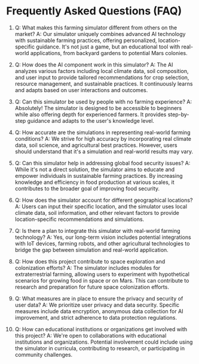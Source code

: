 # Frequently Asked Questions (FAQ)

1. Q: What makes this farming simulator different from others on the market?
   A: Our simulator uniquely combines advanced AI technology with sustainable farming practices, offering personalized, location-specific guidance. It's not just a game, but an educational tool with real-world applications, from backyard gardens to potential Mars colonies.

2. Q: How does the AI component work in this simulator?
   A: The AI analyzes various factors including local climate data, soil composition, and user input to provide tailored recommendations for crop selection, resource management, and sustainable practices. It continuously learns and adapts based on user interactions and outcomes.

3. Q: Can this simulator be used by people with no farming experience?
   A: Absolutely! The simulator is designed to be accessible to beginners while also offering depth for experienced farmers. It provides step-by-step guidance and adapts to the user's knowledge level.

4. Q: How accurate are the simulations in representing real-world farming conditions?
   A: We strive for high accuracy by incorporating real climate data, soil science, and agricultural best practices. However, users should understand that it's a simulation and real-world results may vary.

5. Q: Can this simulator help in addressing global food security issues?
   A: While it's not a direct solution, the simulator aims to educate and empower individuals in sustainable farming practices. By increasing knowledge and efficiency in food production at various scales, it contributes to the broader goal of improving food security.

6. Q: How does the simulator account for different geographical locations?
   A: Users can input their specific location, and the simulator uses local climate data, soil information, and other relevant factors to provide location-specific recommendations and simulations.

7. Q: Is there a plan to integrate this simulator with real-world farming technology?
   A: Yes, our long-term vision includes potential integrations with IoT devices, farming robots, and other agricultural technologies to bridge the gap between simulation and real-world application.

8. Q: How does this project contribute to space exploration and colonization efforts?
   A: The simulator includes modules for extraterrestrial farming, allowing users to experiment with hypothetical scenarios for growing food in space or on Mars. This can contribute to research and preparation for future space colonization efforts.

9. Q: What measures are in place to ensure the privacy and security of user data?
   A: We prioritize user privacy and data security. Specific measures include data encryption, anonymous data collection for AI improvement, and strict adherence to data protection regulations.

10. Q: How can educational institutions or organizations get involved with this project?
    A: We're open to collaborations with educational institutions and organizations. Potential involvement could include using the simulator in curricula, contributing to research, or participating in community challenges.